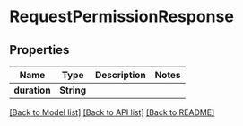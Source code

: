 # RequestPermissionResponse

## Properties
Name | Type | Description | Notes
------------ | ------------- | ------------- | -------------
**duration** | **String** |  | 

[[Back to Model list]](../README.md#documentation-for-models) [[Back to API list]](../README.md#documentation-for-api-endpoints) [[Back to README]](../README.md)


